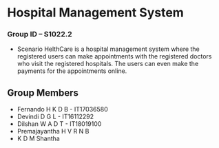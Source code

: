 # Hospital Management System 
### Group ID – S1022.2 

  - Scenario HelthCare is a hospital management system where the registered users can make appointments with the registered doctors who visit the registered hospitals. The users can even make the payments for the appointments online.



## Group Members
- Fernando H K D B - IT17036580
- Devindi D G L - IT16112292
- Dilshan W A D T - IT18019100
- Premajayantha H V R N B
- K D M Shantha

